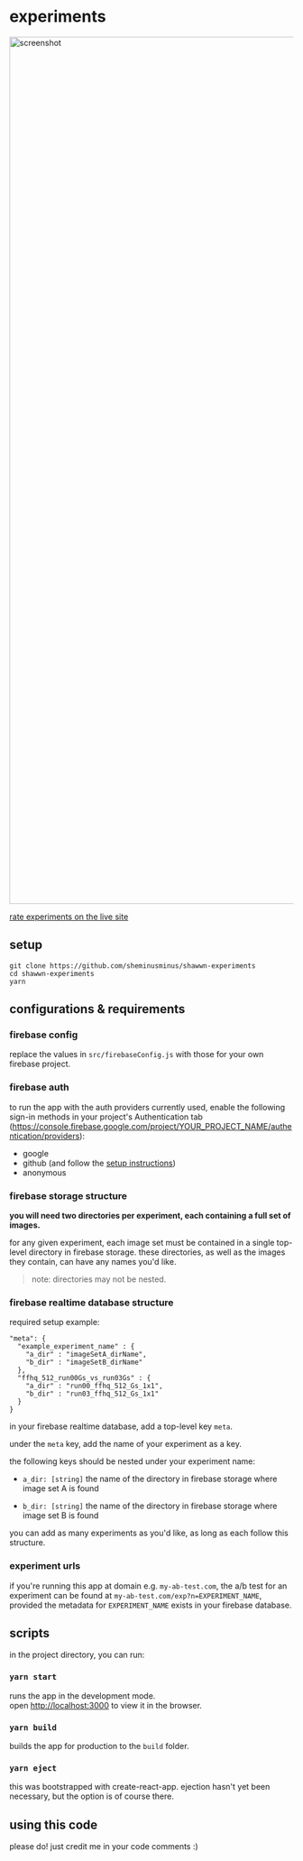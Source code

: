 # experiments

<img width="1538" alt="screenshot" src="https://user-images.githubusercontent.com/9907610/76509336-15b8b380-640d-11ea-9dc3-f5a0a03d79a4.png">

[rate experiments on the live site](https://experiments-573d7.firebaseapp.com/exp?n=ffhq_512_run00Gs_vs_run03Gs)

## setup

```
git clone https://github.com/sheminusminus/shawwn-experiments
cd shawwn-experiments
yarn
```

## configurations & requirements

### firebase config

replace the values in `src/firebaseConfig.js` with those for your own firebase project.

### firebase auth

to run the app with the auth providers currently used, enable the following sign-in methods in your project's Authentication tab (https://console.firebase.google.com/project/YOUR_PROJECT_NAME/authentication/providers):

- google
- github (and follow the [setup instructions](https://firebase.google.com/docs/auth/web/github-auth))
- anonymous

### firebase storage structure

**you will need two directories per experiment, each containing a full set of images.**

for any given experiment, each image set must be contained in a single top-level directory in firebase storage. these directories, as well as the images they contain, can have any names you'd like.

> note: directories may not be nested.

### firebase realtime database structure

required setup example:

```
"meta": {
  "example_experiment_name" : {
    "a_dir" : "imageSetA_dirName",
    "b_dir" : "imageSetB_dirName"
  },
  "ffhq_512_run00Gs_vs_run03Gs" : {
    "a_dir" : "run00_ffhq_512_Gs_1x1",
    "b_dir" : "run03_ffhq_512_Gs_1x1"
  }
}
```

in your firebase realtime database, add a top-level key `meta`.

under the `meta` key, add the name of your experiment as a key.

the following keys should be nested under your experiment name:

- `a_dir: [string]` the name of the directory in firebase storage where image set A is found

- `b_dir: [string]` the name of the directory in firebase storage where image set B is found

you can add as many experiments as you'd like, as long as each follow this structure.

### experiment urls

if you're running this app at domain e.g. `my-ab-test.com`, the a/b test for an experiment can be found at `my-ab-test.com/exp?n=EXPERIMENT_NAME`, provided the metadata for `EXPERIMENT_NAME` exists in your firebase database.

## scripts

in the project directory, you can run:

### `yarn start`

runs the app in the development mode.<br />
open [http://localhost:3000](http://localhost:3000) to view it in the browser.

### `yarn build`

builds the app for production to the `build` folder.

### `yarn eject`

this was bootstrapped with create-react-app. ejection hasn't yet been necessary, but the option is of course there.

## using this code

please do! just credit me in your code comments :)
